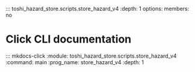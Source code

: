 ::: toshi_hazard_store.scripts.store_hazard_v4
    :depth: 1
    options:
        members: no

# Click CLI documentation

::: mkdocs-click
    :module: toshi_hazard_store.scripts.store_hazard_v4
    :command: main
    :prog_name: store_hazard_v4
    :depth: 1
